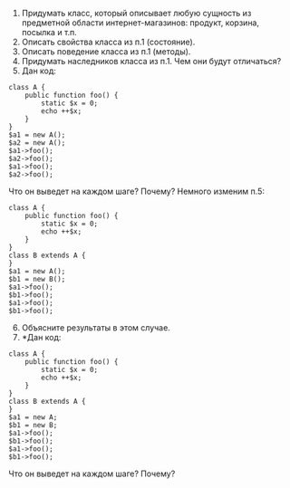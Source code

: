 1. Придумать класс, который описывает любую сущность из предметной области интернет-магазинов: продукт, корзина, посылка и т.п.
2. Описать свойства класса из п.1 (состояние).
3. Описать поведение класса из п.1 (методы).
4. Придумать наследников класса из п.1. Чем они будут отличаться?
5. Дан код:
```
class A {
    public function foo() {
        static $x = 0;
        echo ++$x;
    }
}
$a1 = new A();
$a2 = new A();
$a1->foo();
$a2->foo();
$a1->foo();
$a2->foo();
```
Что он выведет на каждом шаге? Почему?
Немного изменим п.5:
```
class A {
    public function foo() {
        static $x = 0;
        echo ++$x;
    }
}
class B extends A {
}
$a1 = new A();
$b1 = new B();
$a1->foo(); 
$b1->foo(); 
$a1->foo(); 
$b1->foo();
```
6. Объясните результаты в этом случае.
7. *Дан код:
```
class A {
    public function foo() {
        static $x = 0;
        echo ++$x;
    }
}
class B extends A {
}
$a1 = new A;
$b1 = new B;
$a1->foo(); 
$b1->foo(); 
$a1->foo(); 
$b1->foo();
``` 
Что он выведет на каждом шаге? Почему?